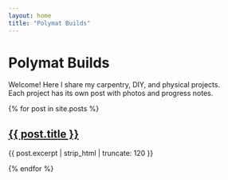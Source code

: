 ```yaml
---
layout: home
title: "Polymat Builds"
---
```


# Polymat Builds

Welcome! Here I share my carpentry, DIY, and physical projects.  
Each project has its own post with photos and progress notes.

<div class="posts-list">
  {% for post in site.posts %}
    <div class="post-card">
      <h2><a href="{{ post.url | relative_url }}">{{ post.title }}</a></h2>
      <p>{{ post.excerpt | strip_html | truncate: 120 }}</p>
    </div>
  {% endfor %}
</div>
